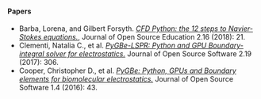 #### Papers

-  Barba, Lorena, and Gilbert Forsyth. [*CFD Python: the 12 steps to Navier-Stokes equations.*](https://jose.theoj.org/papers/10.21105/jose.00021.pdf), Journal of Open Source Education 2.16 (2018): 21.
-  Clementi, Natalia C., et al. [*PyGBe-LSPR: Python and GPU Boundary-integral solver for electrostatics.*](https://joss.theoj.org/papers/10.21105/joss.00306.pdf) Journal of Open Source Software 2.19 (2017): 306.
-  Cooper, Christopher D., et al. [*PyGBe: Python, GPUs and Boundary elements for biomolecular electrostatics.*](https://joss.theoj.org/papers/10.21105/joss.00043.pdf) Journal of Open Source Software 1.4 (2016): 43.
